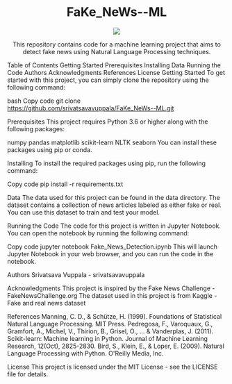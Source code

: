 <!-- Title -->


<h1 align="center">FaKe_NeWs--ML</h1>
<!-- Badges -->
<p align="center">
  <img src="https://img.shields.io/badge/License-MIT-green.svg">
</p>
<!-- Summary -->
<p align="center">
  This repository contains code for a machine learning project that aims to detect fake news using Natural Language Processing techniques.
</p>
<!-- Table of Contents -->
Table of Contents
Getting Started
Prerequisites
Installing
Data
Running the Code
Authors
Acknowledgments
References
License
<!-- Getting Started -->
Getting Started
To get started with this project, you can simply clone the repository using the following command:

bash
Copy code
git clone https://github.com/srivatsavavuppala/FaKe_NeWs--ML.git
<!-- Prerequisites -->
Prerequisites
This project requires Python 3.6 or higher along with the following packages:

numpy
pandas
matplotlib
scikit-learn
NLTK
seaborn
You can install these packages using pip or conda.

<!-- Installing -->
Installing
To install the required packages using pip, run the following command:

Copy code
pip install -r requirements.txt
<!-- Data -->
Data
The data used for this project can be found in the data directory. The dataset contains a collection of news articles labeled as either fake or real. You can use this dataset to train and test your model.

<!-- Running the Code -->
Running the Code
The code for this project is written in Jupyter Notebook. You can open the notebook by running the following command:

Copy code
jupyter notebook Fake_News_Detection.ipynb
This will launch Jupyter Notebook in your web browser, and you can run the code in the notebook.

<!-- Authors -->
Authors
Srivatsava Vuppala - srivatsavavuppala
<!-- Acknowledgments -->
Acknowledgments
This project is inspired by the Fake News Challenge - FakeNewsChallenge.org
The dataset used in this project is from Kaggle - Fake and real news dataset
<!-- References -->
References
Manning, C. D., & Schütze, H. (1999). Foundations of Statistical Natural Language Processing. MIT Press.
Pedregosa, F., Varoquaux, G., Gramfort, A., Michel, V., Thirion, B., Grisel, O., ... & Vanderplas, J. (2011). Scikit-learn: Machine learning in Python. Journal of Machine Learning Research, 12(Oct), 2825-2830.
Bird, S., Klein, E., & Loper, E. (2009). Natural Language Processing with Python. O'Reilly Media, Inc.
<!-- License -->
License
This project is licensed under the MIT License - see the LICENSE file for details.
